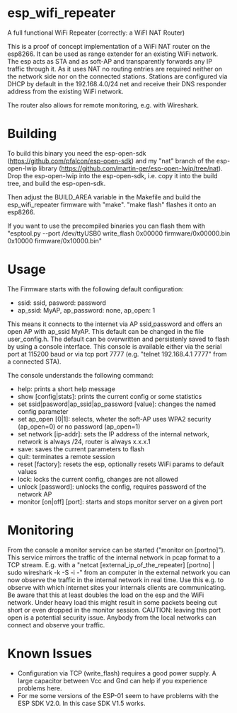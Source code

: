 # esp_wifi_repeater
A full functional WiFi Repeater (correctly: a WiFI NAT Router)

This is a proof of concept implementation of a WiFi NAT router on the esp8266. It can be used as range extender for an existing WiFi network. The esp acts as STA and as soft-AP and transparently forwards any IP traffic through it. As it uses NAT no routing entries are required neither on the network side nor on the connected stations. Stations are configured via DHCP by default in the 192.168.4.0/24 net and receive their DNS responder address from the existing WiFi network.

The router also allows for remote monitoring, e.g. with Wireshark.

# Building
To build this binary you need the esp-open-sdk (https://github.com/pfalcon/esp-open-sdk) and my "nat" branch of the esp-open-lwip library (https://github.com/martin-ger/esp-open-lwip/tree/nat). Drop the esp-open-lwip into the esp-open-sdk, i.e. copy it into the build tree, and build the esp-open-sdk. 

Then adjust the BUILD_AREA variable in the Makefile and build the esp_wifi_repeater firmware with "make". "make flash" flashes it onto an esp8266.

If you want to use the precompiled binaries you can flash them with "esptool.py --port /dev/ttyUSB0 write_flash 0x00000 firmware/0x00000.bin 0x10000 firmware/0x10000.bin"

# Usage
The Firmware starts with the following default configuration:
- ssid: ssid, pasword: password
- ap_ssid: MyAP, ap_password: none, ap_open: 1

This means it connects to the internet via AP ssid,password and offers an open AP with ap_ssid MyAP. This default can be changed in the file user_config.h. The default can be overwritten and persistenly saved to flash by using a console interface. This console is available either via the serial port at 115200 baud or via tcp port 7777 (e.g. "telnet 192.168.4.1 7777" from a connected STA). 

The console understands the following command:
- help: prints a short help message
- show [config|stats]: prints the current config or some statistics
- set ssid|pasword|ap_ssid|ap_password [value]: changes the named config parameter
- set ap_open [0|1]: selects, wheter the soft-AP uses WPA2 security (ap_open=0) or no password (ap_open=1)
- set network [ip-addr]: sets the IP address of the internal network, network is always /24, router is always x.x.x.1
- save: saves the current parameters to flash
- quit: terminates a remote session
- reset [factory]: resets the esp, optionally resets WiFi params to default values
- lock: locks the current config, changes are not allowed
- unlock [password]: unlocks the config, requires password of the network AP
- monitor [on|off] [port]: starts and stops monitor server on a given port

# Monitoring
From the console a monitor service can be started ("monitor on [portno]"). This service mirrors the traffic of the internal network in pcap format to a TCP stream. E.g. with a "netcat [external_ip_of_the_repeater] [portno] | sudo wireshark -k -S -i -" from an computer in the external network you can now observe the traffic in the internal network in real time. Use this e.g. to observe with which internet sites your internals clients are communicating. Be aware that this at least doubles the load on the esp and the WiFi network. Under heavy load this might result in some packets beeing cut short or even dropped in the monitor session. CAUTION: leaving this port open is a potential security issue. Anybody from the local networks can connect and observe your traffic.

# Known Issues
- Configuration via TCP (write_flash) requires a good power supply. A large capacitor between Vcc and Gnd can help if you experience problems here.
- For me some versions of the ESP-01 seem to have problems with the ESP SDK V2.0. In this case SDK V1.5 works.
